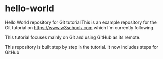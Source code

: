 # hello-world
Hello World repository for Git tutorial
This is an example repository for the Git tutorial on https://www.w3schools.com which I'm currently following.

This tutorial focuses mainly on Git and using GitHub as its remote.

This repository is built step by step in the tutorial.
It now includes steps for GitHub

